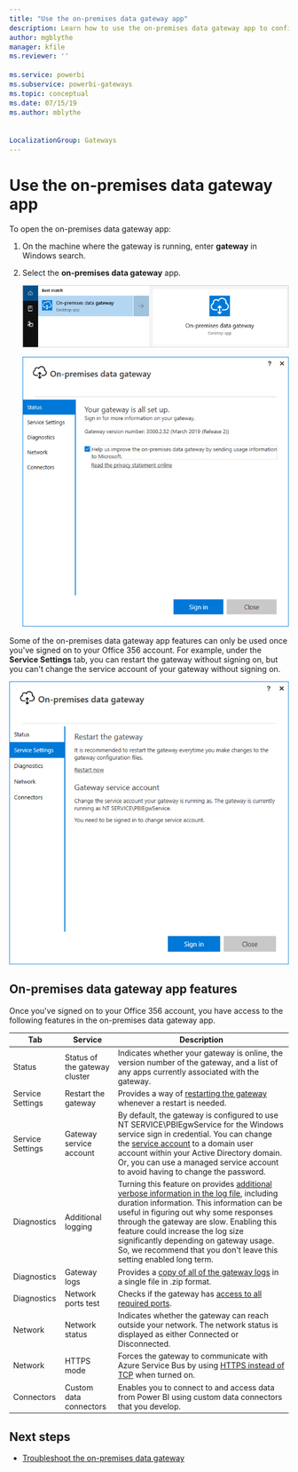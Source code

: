 ```yaml
---
title: "Use the on-premises data gateway app"
description: Learn how to use the on-premises data gateway app to configure various services of your on-premises data gateway.
author: mgblythe
manager: kfile
ms.reviewer: ''

ms.service: powerbi
ms.subservice: powerbi-gateways
ms.topic: conceptual
ms.date: 07/15/19
ms.author: mblythe


LocalizationGroup: Gateways
---
```


# Use the on-premises data gateway app

To open the on-premises data gateway app:

1. On the machine where the gateway is running, enter **gateway** in Windows search.

2. Select the **on-premises data gateway** app.

    ![Search for On-premises data gateway app](media/service-gateway-app/gateway-app-search.png)

    ![on-premises data gateway opening dialog](media/service-gateway-app/opening-dialog.png)

Some of the on-premises data gateway app features can only be used once you've signed on to your Office 356 account. For example, under the **Service Settings** tab, you can restart the gateway without signing on, but you can't change the service account of your gateway without signing on.

![Example of actions that can and cannot be taken without signing on](media/service-gateway-app/sign-on-actions.png)

## On-premises data gateway app features

Once you've signed on to your Office 356 account, you have access to the following features in the on-premises data gateway app.

|Tab |Service |Description |
| ---- | ---- | ---- |
|Status |Status of the gateway cluster |Indicates whether your gateway is online, the version number of the gateway, and a list of any apps currently associated with the gateway. |
|Service Settings |Restart the gateway |Provides a way of [restarting the gateway](service-gateway-restart.md) whenever a restart is needed. |
|Service Settings |Gateway service account |By default, the gateway is configured to use NT SERVICE\PBIEgwService for the Windows service sign in credential. You can change the [service account](service-gateway-service-account.md) to a domain user account within your Active Directory domain. Or, you can use a managed service account to avoid having to change the password. |
|Diagnostics |Additional logging |Turning this feature on provides [additional verbose information in the log file](service-gateway-performance.md#slow-performing-queries), including duration information. This information can be useful in figuring out why some responses through the gateway are slow. Enabling this feature could increase the log size significantly depending on gateway usage. So, we recommend that you don't leave this setting enabled long term. |
|Diagnostics |Gateway logs |Provides a [copy of all of the gateway logs](service-gateway-tshoot.md#troubleshooting-tools) in a single file in .zip format. |
|Diagnostics |Network ports test |Checks if the gateway has [access to all required ports](service-gateway-communication.md#network-ports-test). |
|Network |Network status |Indicates whether the gateway can reach outside your network. The network status is displayed as either Connected or Disconnected. |
|Network |HTTPS mode |Forces the gateway to communicate with Azure Service Bus by using [HTTPS instead of TCP](service-gateway-communication.md#force-https-communication-with-azure-service-bus) when turned on. |
|Connectors |Custom data connectors |Enables you to connect to and access data from Power BI using custom data connectors that you develop. |

## Next steps

* [Troubleshoot the on-premises data gateway](service-gateway-tshoot.md)